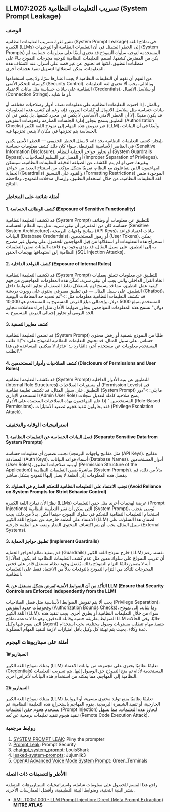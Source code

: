 ## LLM07:2025 تسريب التعليمات النظامية (System Prompt Leakage)

### الوصف

تشير ثغرة تسريب التعليمات النظامية (System Prompt Leakage) في نماذج اللغة الكبيرة (LLMs) إلى الخطر المتمثل في أن التعليمات النظامية أو التوجيهات (System Prompts) المستخدمة لتوجيه سلوك النموذج قد تحتوي أيضًا على معلومات حساسة لم يكن من المفترض كشفها. تُصمم التعليمات النظامية لتوجيه مخرجات النموذج بناءً على متطلبات التطبيق، لكنها قد تحتوي عن غير قصد على أسرار. عند اكتشاف هذه المعلومات، يمكن استغلالها لتسهيل تنفيذ هجمات أخرى.

من المهم أن نفهم أن التعليمات النظامية لا يجب اعتبارها سرًا، ولا يجب استخدامها كوسيلة للتحكم الأمني (Security Control). وبالتالي، يجب ألا تحتوي لغة التعليمات النظامية على بيانات حساسة مثل بيانات الاعتماد (Credentials)، أو سلاسل الاتصال (Connection Strings)، أو ما شابه.

وبالمثل، إذا احتوت التعليمات النظامية على معلومات تصف أدوار وصلاحيات مختلفة، أو بيانات حساسة مثل سلاسل الاتصال أو كلمات المرور، فإنه رغم أن كشف هذه المعلومات قد يكون مفيدًا، إلا أن الخطر الأمني الأساسي لا يكمن في مجرد كشفها، بل يكمن في أن التطبيق يسمح بتجاوز إدارة الجلسات الصارمة وفحوصات التفويض (Authorization Checks) عبر تفويض هذه المهام إلى نموذج اللغة الكبير (LLM)، وأيضًا في أن البيانات الحساسة يتم تخزينها في مكان لا ينبغي تخزينها فيه.

بإيجاز: كشف التعليمات النظامية بحد ذاته لا يمثل الخطر الحقيقي — الخطر الأمني يكمن في العناصر الأساسية المرتبطة، سواء كان ذلك كشف معلومات حساسة (Sensitive Information Disclosure)، أو تجاوز حواجز الحماية للنظام (System Guardrails Bypass)، أو الفصل غير السليم للصلاحيات (Improper Separation of Privileges)، وغيرها. حتى لو لم يتم الكشف عن الصياغة الدقيقة للتعليمات النظامية، سيتمكن المهاجمون الذين يتفاعلون مع النظام، تقريبًا بشكل مؤكد، من استنتاج العديد من حواجز الحماية (Guardrails) والقيود على التنسيق (Formatting Restrictions) الموجودة ضمن لغة التعليمات النظامية، من خلال استخدام التطبيق، وإرسال مدخلات للنموذج، وملاحظة النتائج.

### أمثلة شائعة على المخاطر

#### 1. كشف الوظائف الحساسة (Exposure of Sensitive Functionality)
  قد تكشف التعليمة النظامية (System Prompt) للتطبيق عن معلومات أو وظائف حساسة كان من المفترض أن تبقى سرية، مثل بنية النظام الحساسة (Sensitive System Architecture)، مفاتيح واجهات البرمجة (API Keys)، بيانات اعتماد قواعد البيانات (Database Credentials)، أو رموز المستخدمين (User Tokens). يمكن استخراج هذه المعلومات أو استغلالها من قِبل المهاجمين للحصول على وصول غير مصرح به إلى التطبيق. على سبيل المثال، قد يؤدي وجود نوع قاعدة البيانات ضمن التعليمات النظامية إلى استهدافها بهجمات الحقن (SQL Injection Attacks).
#### 2. كشف القواعد الداخلية (Exposure of Internal Rules)
  قد تكشف التعليمة النظامية (System Prompt) للتطبيق عن معلومات تتعلق بعمليات اتخاذ القرار الداخلي والتي يجب أن تبقى سرية. تُمكّن هذه المعلومات المهاجمين من فهم كيفية عمل التطبيق، مما قد يسمح لهم باستغلال نقاط الضعف أو تجاوز الضوابط داخل التطبيق. على سبيل المثال — في تطبيق مصرفي يحتوي على روبوت دردشة (Chatbot)، قد تكشف التعليمات النظامية معلومات مثل:
    >"تم تحديد حد المعاملات اليومية للمستخدم بمبلغ 5000 دولار. وإجمالي مبلغ القرض المسموح به للمستخدم هو 10,000 دولار."
  تسمح هذه المعلومات للمهاجمين بتجاوز ضوابط الأمان مثل إجراء معاملات تتجاوز الحد اليومي أو تجاوز إجمالي القرض المسموح به.
#### 3. كشف معايير التصفية
  قد تضمن التعليمة النظامية (System Prompt) طلبًا من النموذج بتصفية أو رفض محتوى حساس. على سبيل المثال، قد تحتوي التعليمات النظامية للنموذج على:
    >"إذا طلب المستخدم معلومات عن مستخدم آخر، دائمًا رد بـ: 'عذرًا، لا يمكنني المساعدة في هذا الطلب'."
#### 4. كشف الصلاحيات وأدوار المستخدمين (Disclosure of Permissions and User Roles)
  قد تكشف التعليمة النظامية (System Prompt) للتطبيق عن بنية الأدوار الداخلية (Internal Role Structures) أو مستويات الصلاحيات (Permission Levels) في التطبيق. على سبيل المثال، قد تكشف تعليمة نظامية (System Prompt) ما يلي:
    >"دور المستخدم الإداري (Admin User Role) يمنح صلاحية كاملة لتعديل سجلات المستخدمين."
  إذا علم المهاجمون بهذه الصلاحيات المعتمدة على الأدوار (Role-Based Permissions)، فقد يحاولون تنفيذ هجوم تصعيد الامتيازات (Privilege Escalation Attack).

### استراتيجيات الوقاية والتخفيف

#### 1. فصل البيانات الحساسة عن التعليمات النظامية (Separate Sensitive Data from System Prompts)
  تجنب تضمين أي معلومات حساسة (مثل مفاتيح واجهات البرمجة (API Keys)، مفاتيح المصادقة (Auth Keys)، أسماء قواعد البيانات (Database Names)، أدوار المستخدمين (User Roles)، أو بنية صلاحيات التطبيق (Permission Structure of the Application)) مباشرةً ضمن التعليمات النظامية (System Prompts). بدلاً من ذلك، قم بفصل هذه المعلومات إلى أنظمة لا يصل إليها النموذج بشكل مباشر.
#### 2. تجنب الاعتماد على التعليمات النظامية للتحكم الصارم في السلوك (Avoid Reliance on System Prompts for Strict Behavior Control)
  نظرًا لأن نماذج اللغة الكبيرة (LLMs) عرضة لهجمات أخرى مثل حقن التعليمات (Prompt Injections) التي يمكن أن تغير التعليمة النظامية (System Prompt)، يُوصى بتجنب استخدام التعليمات النظامية للتحكم في سلوك النموذج حيثما أمكن. بدلاً من ذلك، يجب الاعتماد على أنظمة خارجية عن نموذج اللغة الكبير (LLM) لضمان هذا السلوك. على سبيل المثال، يجب أن يتم اكتشاف المحتوى الضار ومنعه عبر أنظمة خارجية (External Systems).
#### 3. تطبيق حواجز الحماية (Implement Guardrails)
  قم بتنفيذ نظام لحواجز الحماية (Guardrails) خارج نموذج اللغة الكبير (LLM) نفسه. رغم أن تدريب النموذج على سلوك معين مثل عدم كشف التعليمات النظامية قد يكون فعالًا، إلا أنه لا يضمن دائمًا التزام النموذج بذلك. يُفضل وجود نظام مستقل قادر على فحص المخرجات للتأكد من التزام النموذج بالتوقعات بدلاً من الاعتماد فقط على التعليمات النظامية.
#### 4. التأكد من أن الضوابط الأمنية تُفرض بشكل مستقل عن LLM (Ensure that Security Controls are Enforced Independently from the LLM)
  يجب ألا يتم تفويض الضوابط الأساسية مثل فصل الصلاحيات (Privilege Separation)، وفحوصات حدود التفويض (Authorization Bounds Checks)، وما شابه، إلى نموذج اللغة الكبير (LLM)، سواء من خلال التعليمات النظامية أو بطرق أخرى. يجب تنفيذ هذه الضوابط بطريقة حتمية وقابلة للتدقيق، وهو ما لا تدعمه نماذج LLM حاليًا. وفي الحالات التي يقوم فيها وكيل (Agent) بتنفيذ مهام تتطلب مستويات وصول مختلفة، يجب استخدام عدة وكلاء، بحيث يتم تهيئة كل وكيل بأقل امتيازات لازمة لتنفيذ المهام المطلوبة.

### أمثلة على سيناريوهات الهجوم

#### السيناريو  #1
  يمتلك نموذج اللغة الكبير (LLM) تعليمًا نظاميًا يحتوي على مجموعة من بيانات الاعتماد (Credentials) المستخدمة لأداة تم منح النموذج حق الوصول إليها. يتم تسريب التعليمات النظامية إلى المهاجم، مما يمكنه من استخدام هذه البيانات لأغراض أخرى.
#### السيناريو  #2
  يمتلك نموذج اللغة الكبير (LLM) تعليمًا نظاميًا يمنع توليد محتوى مسيء، أو الروابط الخارجية، أو تنفيذ الشيفرة البرمجية. يقوم المهاجم باستخراج هذه التعليمة النظامية، ثم يستخدم هجوم حقن التعليمات (Prompt Injection) لتجاوز هذه التعليمات، مما يسهل تنفيذ هجوم تنفيذ تعليمات برمجية عن بُعد (Remote Code Execution Attack).

### روابط مرجعية

1. [SYSTEM PROMPT LEAK](https://x.com/elder_plinius/status/1801393358964994062): Pliny the prompter
2. [Prompt Leak](https://www.prompt.security/vulnerabilities/prompt-leak): Prompt Security
3. [chatgpt_system_prompt](https://github.com/LouisShark/chatgpt_system_prompt): LouisShark
4. [leaked-system-prompts](https://github.com/jujumilk3/leaked-system-prompts): Jujumilk3
5. [OpenAI Advanced Voice Mode System Prompt](https://x.com/Green_terminals/status/1839141326329360579): Green_Terminals

### االأطر والتصنيفات ذات الصلة 

راجع هذا القسم للحصول على معلومات شاملة، واستراتيجيات السيناريوهات المتعلقة بنشر البنية التحتية، وضوابط البيئة التطبيقية، وأفضل الممارسات الأخرى.

- [AML.T0051.000 - LLM Prompt Injection: Direct (Meta Prompt Extraction)](https://atlas.mitre.org/techniques/AML.T0051.000) **MITRE ATLAS**
